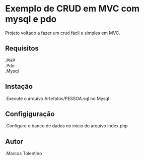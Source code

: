 # Exemplo de CRUD em MVC com mysql e pdo

Projeto voltado a fazer um crud fácil e simples em MVC. 

## Requisitos

.PHP  
.Pdo  
.Mysql  

## Instação

.Execute o arquivo Artefatos/PESSOA.sql no Mysql

## Configiguração

.Configure o banco de dados no inicio do arquivo index.php

## Autor

.Marcos Tolentino